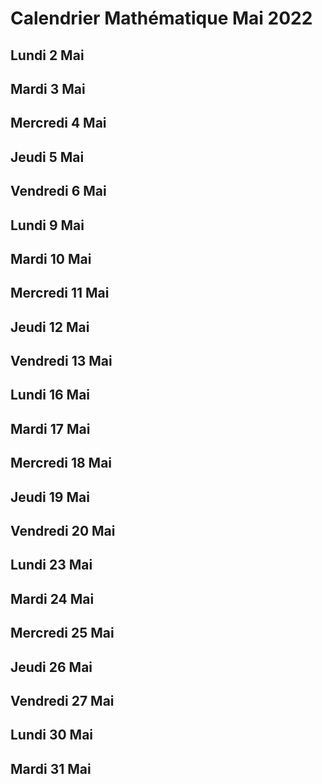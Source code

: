 # Calendrier Mathématique Mai 2022

## Lundi 2 Mai

## Mardi 3 Mai

## Mercredi 4 Mai

## Jeudi 5 Mai

## Vendredi 6 Mai

## Lundi 9 Mai

## Mardi 10 Mai

## Mercredi 11 Mai

## Jeudi 12 Mai

## Vendredi 13 Mai

## Lundi 16 Mai

## Mardi 17 Mai

## Mercredi 18 Mai

## Jeudi 19 Mai

## Vendredi 20 Mai

## Lundi 23 Mai

## Mardi 24 Mai

## Mercredi 25 Mai

## Jeudi 26 Mai

## Vendredi 27 Mai

## Lundi 30 Mai

## Mardi 31 Mai
